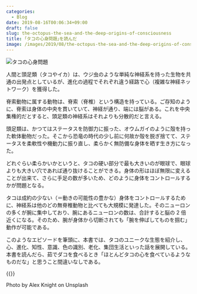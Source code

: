 ```yaml
---
categories:
  - Blog
date: 2019-08-16T00:06:34+09:00
draft: false
slug: the-octopus-the-sea-and-the-deep-origins-of-consciousness
title: ｢タコの心身問題｣を読んだ
image: /images/2019/08/the-octopus-the-sea-and-the-deep-origins-of-consciousness.jpg
---
```


![タコの心身問題](/images/2019/08/the-octopus-the-sea-and-the-deep-origins-of-consciousness.jpg)

人間と頭足類（タコやイカ）は、ウジ虫のような単純な神経系を持った生物を共通の出発点としているが、進化の過程でそれぞれ違う経路で心（複雑な神経ネットワーク）を獲得した。

脊索動物に属する動物は、脊索（脊椎）という構造を持っている。ご存知のように、脊索は身体の中央を貫いていて、神経が通り、端には脳がある。これを中央集権的だとすると、頭足類の神経系はそれよりも分散的だと言える。

頭足類は、かつてはステータスを防御力に振った、オウムガイのように殻を持った軟体動物だった。そこから恐竜の時代の少し前に何故か殻を脱ぎ捨てて、ステータスを柔軟性や機動力に振り直し、柔らかく無防備な身体を晒す生き方になった。

どれぐらい柔らかいかというと、タコの硬い部分で最も大きいのが眼球で、眼球よりも大きい穴であれば通り抜けることができる。身体の形はほぼ無限に変えることが出来て、さらに手足の数が多いため、どのように身体をコントロールするかが問題となる。

タコは成約の少ない（＝動きの可能性の豊かな）身体をコントロールするために、神経系は他のどの無脊椎動物と比べても大規模に発達した。そのニューロンの多くが腕に集中しており、腕にあるニューロンの数は、合計すると脳の 2 倍近くになる。そのため、腕が身体から切断されても「腕を伸ばしてものを掴む」動作が可能である。

このようなエピソードを筆頭に、本書では、タコのユニークな生態を紹介し、心、進化、知性、意識、色の識別、老化、集団生活といった話を展開している。本書を読んだら、茹でダコを食べるとき「ほとんどタコの心を食べているようなものだな」と思うこと間違いなしである。

{{<amazon id="462208757X" title="タコの心身問題――頭足類から考える意識の起源" src="https://images-fe.ssl-images-amazon.com/images/I/514hMAvUClL.jpg">}}

Photo by Alex Knight on Unsplash